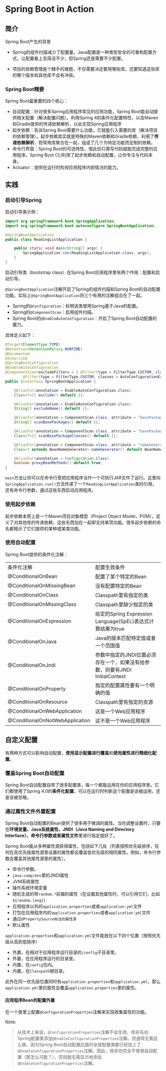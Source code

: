 # Spring Boot in Action

## 简介

Spring Boot产生的背景

- Spring的组件扫描减少了配置量，Java配置是一种类型安全的可重构配置方式，让配置看上去简洁不少，但Spring还是需要不少配置。

- 项目的依赖管理是个棘手的难题，不仅需要决定要用哪些库，还要知道这些库的哪个版本和其他库不会有冲突。

### Spring Boot精要

Spring Boot最重要的四个核心：

- 自动配置：针对很多Spring应用程序常见的应用功能，Spring Boot能自动提供相关配置（解决配置问题）。利用Spring 4的条件化配置特性，以及Maven和Gradle提供的传递依赖解析，以此实现Spring应用程序
- 起步依赖：告诉Spring Boot需要什么功能，它就能引入需要的库（解决项目的依赖管理）。起步依赖其实就是特殊的Maven依赖和Gradle依赖，利用了**传递依赖解析**，把常用库聚合在一起，组成了几个为特定功能而定制的依赖。
- 命令行界面：Spring Boot的可选特性，借此你只需写代码就能完成完整的应用程序。Spring Boot CLI利用了起步依赖和自动配置，让你专注与代码本身。
- Actuator：提供在运行时检视应用程序内部情况的能力。

## 实践

### 启动引导Spring

启动引导类示例：

```java
import org.springframework.boot.SpringApplication;
import org.springframework.boot.autoconfigure.SpringBootApplication;

@SpringBootApplication
public class ReadingListApplication {

    public static void main(String[] args) {
        SpringApplication.run(ReadingListApplication.class, args);
    }
}
```

启动引导类（bootstrap class）在Spring Boot应用程序里有两个作用：配置和启动引导。

`@SpringBootApplication`注解开启了Spring的组件扫描和Spring Boot的自动配置功能。实际上`@SpringBootApplication`将三个有用的注解组合在了一起。

- Spring的`@Configuration`：标明该类使用Spring基于Java的配置。
- Spring的`@ComponentScan`：启用组件扫描。
- Spring Boot的`@EnableAutoConfiguration`：开启了Spring Boot自动配置的魔力。

具体定义如下：

```java
@Target(ElementType.TYPE)
@Retention(RetentionPolicy.RUNTIME)
@Documented
@Inherited
@SpringBootConfiguration
@EnableAutoConfiguration
@ComponentScan(excludeFilters = { @Filter(type = FilterType.CUSTOM, classes = TypeExcludeFilter.class),
		@Filter(type = FilterType.CUSTOM, classes = AutoConfigurationExcludeFilter.class) })
public @interface SpringBootApplication {

	@AliasFor(annotation = EnableAutoConfiguration.class)
	Class<?>[] exclude() default {};

	@AliasFor(annotation = EnableAutoConfiguration.class)
	String[] excludeName() default {};

	@AliasFor(annotation = ComponentScan.class, attribute = "basePackages")
	String[] scanBasePackages() default {};

	@AliasFor(annotation = ComponentScan.class, attribute = "basePackageClasses")
	Class<?>[] scanBasePackageClasses() default {};

	@AliasFor(annotation = ComponentScan.class, attribute = "nameGenerator")
	Class<? extends BeanNameGenerator> nameGenerator() default BeanNameGenerator.class;

	@AliasFor(annotation = Configuration.class)
	boolean proxyBeanMethods() default true;
}
```

`main`方法让你可以在命令行里把应用程序当作一个可执行JAR文件了运行。这里向`SpringApplication.run()`方法传递了一个`ReadingListApplication`类的引用，还有命令行参数，通过这些东西启动应用程序。

### 使用起步依赖

起步依赖本质上是一个Maven项目对象模型（Project Object Model，POM），定义了对其他库的传递依赖，这些东西加在一起即支持某项功能。很多起步依赖的命名都暗示了它们提供的某种或某类功能。

### 使用自动配置

Spring Boot提供的条件化注解：

<table>
    <tr>
        <td>条件化注解</td>
        <td>配置生效条件</td>
    </tr>
    <tr>
        <td>@ConditionalOnBean</td>
        <td>配置了某个特定的Bean</td>
    </tr>
    <tr>
        <td>@ConditionalOnMissingBean</td>
        <td>没有配置特定的Bean</td>
    </tr>
    <tr>
        <td>@ConditionalOnClass</td>
        <td>Classpath里有指定的类</td>
    </tr>
    <tr>
        <td>@ConditionalOnMissingClass</td>
        <td>Classpath里缺少指定的类</td>
    </tr>
    <tr>
        <td>@ConditionalOnExpression</td>
        <td>给定的Spring Expression Language(SpEL)表达式计算结果为true</td>
    </tr>
    <tr>
        <td>@ConditionalOnJava</td>
        <td>Java的版本匹配特定值或者一个范围值</td>
    </tr>
    <tr>
        <td>@ConditionalOnJndi</td>
        <td>参数中指定的JNDI位置必须存在一个，如果没有给参数，则要有JNDI InitialContext</td>
    </tr>
    <tr>
        <td>@ConditionalOnProperty</td>
        <td>指定的配置属性要有一个明确的值</td>
    </tr>
    <tr>
        <td>@ConditionalOnResource</td>
        <td>Classpath里有指定的资源</td>
    </tr>
    <tr>
        <td>@ConditionalOnWebApplication</td>
        <td>这是一个Web应用程序</td>
    </tr>
    <tr>
        <td>@ConditionalOnNotWebApplication</td>
        <td>这不是一个Web应用程序</td>
    </tr>
</table>

## 自定义配置

有两种方式可以影响自动配置，**使用显示配置进行覆盖**和**使用属性进行精细化配置**。

### 覆盖Spring Boot自动配置

Spring Boot自动配置自带了很多配置类，每一个都能运用在你的应用程序里。它们都使用了Spring 4.0的**条件化配置**，可以在运行时判断这个配置是该被运用，还是该被忽略。

### 通过属性文件外置配置

Spring Boot自动配置的Bean提供了很多用于微调的属性。当你调整设置时，只要在**环境变量、Java系统属性、JNDI（Java Naming and Directory Interface）、命令行参数或者属性文件**里进行指定就好了。

Spring Boot能从多种属性源获得属性，包括如下几处（列表按照优先级排序，任何在高优先级属性源里设置的属性都会覆盖低优先级的相同属性。例如，命令行参数会覆盖其他属性源里的属性）。

- 命令行参数。
- `java:comp/env`里的JNDI属性
- JVM系统属性
- 操作系统环境变量
- 随机生成的带`random.*`前缀的属性（在设置其他属性时，可以引用它们，比如`${random.long}`）
- 应用程序以外的`application.properties`或者`application.yml`文件
- 打包在应用程序内的`application.properties`或者`application.yml`文件
- 通过`@PropertySource标注的属性源`
- 默认属性

`application.properties`和`application.yml`文件能放在以下四个位置（按照优先级从高到低排序）

- 外置，在相对于应用程序运行目录的`/config`子目录里。
- 外置，在应用程序运行的目录里。
- 内置，在`config`包内。
- 内置，在`Classpath`根目录。

此外在同一优先级位置同时有`application.properties`和`application.yml`，那么`application.yml`里的属性会覆盖`application.properties`里的属性。

#### 应用程序Bean的配置外置

在一个类里上配置`@ConfigurationProperties`注解来实现收集属性的功能。

Note:
> 从技术上来说，`@ConfigurationProperties`注解不会生效，除非先向Spring配置类添加`@EnableConfigurationProperties`注解。但通常无需这么做，因为Spring Boot自动配置后面的全部配置类都已经加上了`@EnableConfigurationProperties`注解。因此，除非你完全不使用自动配置（那怎么可能？），否则就无需显示地添加`@EnableConfigurationProperties`注解。
